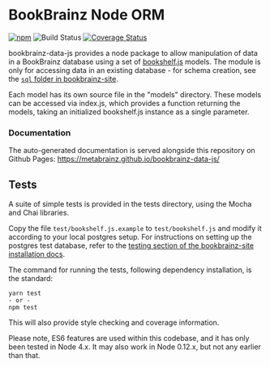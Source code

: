 # BookBrainz Node ORM

[![npm](https://img.shields.io/npm/v/bookbrainz-data.svg)](https://www.npmjs.com/package/bookbrainz-data)
![Build Status](https://github.com/metabrainz/bookbrainz-data-js/actions/workflows/ci.yml/badge.svg?branch=master)
[![Coverage Status](https://coveralls.io/repos/github/bookbrainz/bookbrainz-data-js/badge.svg?branch=master)](https://coveralls.io/github/bookbrainz/bookbrainz-data-js?branch=master)

bookbrainz-data-js provides a node package to allow manipulation of data in a BookBrainz database using a set
of [bookshelf.js](http://bookshelfjs.org/) models. The module is only for accessing data in an existing database - for schema creation, see the [`sql` folder in bookbrainz-site](https://github.com/metabrainz/bookbrainz-site/tree/master/sql).

Each model has its own source file in the "models" directory. These models can be accessed via index.js, which provides a function returning the models, taking an initialized bookshelf.js instance as a single parameter.

### Documentation

The auto-generated documentation is served alongside this repository on Github Pages: https://metabrainz.github.io/bookbrainz-data-js/

## Tests

A suite of simple tests is provided in the tests directory, using the Mocha and Chai libraries.

Copy the file `test/bookshelf.js.example` to `test/bookshelf.js` and modify it according to your local postgres setup. For instructions on setting up the postgres test database, refer to the [testing section of the bookbrainz-site installation docs](https://bookbrainz-dev-docs.readthedocs.io/en/latest/docs/installation.html#testing).

The command for running the tests, following dependency installation, is the standard:

    yarn test
    - or -
    npm test

This will also provide style checking and coverage information.

Please note, ES6 features are used within this codebase, and it has only been tested in Node 4.x. It may also work in Node 0.12.x, but not any earlier than that.
